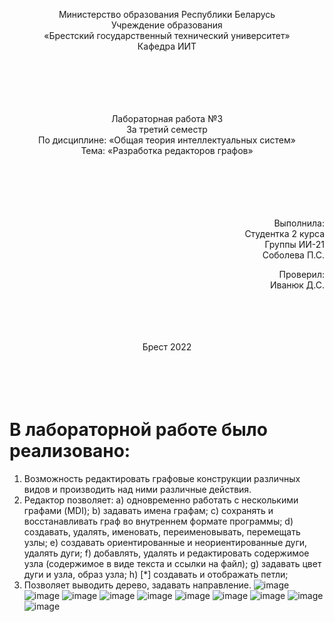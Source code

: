 <p align="center">Министерство образования Республики Беларусь <br/>
Учреждение образования <br/>
«Брестский государственный технический университет» <br/>
Кафедра ИИТ <br/>
<br/><br/><br/><br/><br/>

<p align="center">Лабораторная работа №3 <br/>
За третий семестр <br/>
По дисциплине: «Общая теория интеллектуальных систем» <br/>
Тема: «Разработка редакторов графов» <br/>
<br/><br/><br/><br/><br/>

<p align="right">Выполнила: <br/>
Студентка 2 курса <br/>
Группы ИИ-21 <br/>
Соболева П.С. <br/>

<p align="right">Проверил: <br/>
Иванюк Д.С. <br/>
<br/><br/><br/><br/>


<p align="center">Брест 2022 <br/>
<br/><br/><br/><br/>


# В лабораторной работе было реализовано: #
1.	Возможность редактировать графовые конструкции различных видов и производить над ними различные действия. 
2.	Редактор позволяет:
a) одновременно работать с несколькими графами (MDI); 
b) задавать имена графам;
c) сохранять и восстанавливать граф во внутреннем формате программы; 
d) создавать, удалять, именовать, переименовывать, перемещать узлы;
e) создавать ориентированные и неориентированные дуги, удалять дуги;
f) добавлять, удалять и редактировать содержимое узла (содержимое в виде текста и ссылки на файл);
g) задавать цвет дуги и узла, образ узла;
h) [*] создавать и отображать петли;
3.	Позволяет выводить дерево, задавать направление. 
![image](https://user-images.githubusercontent.com/113055441/207718326-bb1dd43f-1692-4cdc-976e-3cddf13b972f.png)
![image](https://user-images.githubusercontent.com/113055441/207718351-3e22af0c-5cfc-46e7-8024-f25e30c38502.png)
![image](https://user-images.githubusercontent.com/113055441/207718368-506e4765-733b-4896-9a2f-4760c4937ad7.png)
![image](https://user-images.githubusercontent.com/113055441/207718399-298259af-3da9-48cb-8d02-5519f2046fa6.png)
![image](https://user-images.githubusercontent.com/113055441/207718430-5bb6df63-b7cf-45c7-b746-3a6f0e87d097.png)
![image](https://user-images.githubusercontent.com/113055441/207718469-a0fd26f5-a50f-40d1-baeb-0326959eb2d9.png)
![image](https://user-images.githubusercontent.com/113055441/207718500-5889e48e-0591-4577-9d4f-dc3572f99b2e.png)
![image](https://user-images.githubusercontent.com/113055441/207718526-796ae43e-19e4-4d17-98da-106f7aed049e.png)
![image](https://user-images.githubusercontent.com/113055441/207718555-7df02ffa-03a6-4bc5-b3c0-4271b2249b2b.png)
![image](https://user-images.githubusercontent.com/113055441/207718578-0a54019d-db7f-4132-88d7-e9dad63a3f0b.png)
